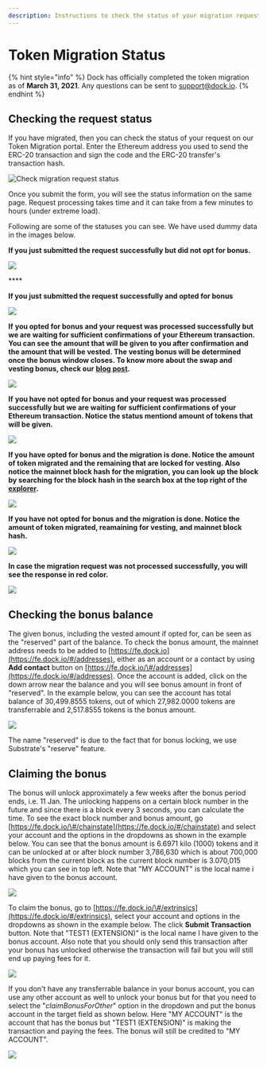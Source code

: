 ```yaml
---
description: Instructions to check the status of your migration request
---
```


# Token Migration Status

{% hint style="info" %}
Dock has officially completed the token migration as of **March 31, 2021**. Any questions can be sent to [support@dock.io](mailto:support@dock.io).
{% endhint %}

## Checking the request status

If you have migrated, then you can check the status of your request on our Token Migration portal. Enter the Ethereum address you used to send the ERC-20 transaction and sign the code and the ERC-20 transfer's transaction hash. 

![Check migration request status](../../.gitbook/assets/empty-status.png)

Once you submit the form, you will see the status information on the same page. Request processing takes time and it can take from a few minutes to hours \(under extreme load\). 

Following are some of the statuses you can see.  We have used dummy data in the images below.

**If you just submitted the request successfully but did not opt for bonus.**

![](../../.gitbook/assets/status-0.png)

\*\*\*\*

**If you just submitted the request successfully and opted for bonus**

![](../../.gitbook/assets/status-00.png)



**If** **you opted for bonus and your request was processed successfully but we are waiting for sufficient confirmations of your Ethereum transaction. You can see the amount that will be given to you after confirmation and the amount that will be vested. The vesting bonus will be determined once the bonus window closes. To know more about the swap and vesting bonus, check our** [**blog post**](https://blog.dock.io/dock-token-migration-part-2-incentives/)**.**

![](../../.gitbook/assets/status-1.png)



**If** **you have not opted for bonus and your request was processed successfully but we are waiting for sufficient confirmations of your Ethereum transaction. Notice the status mentiond amount of tokens that will be given.**

![](../../.gitbook/assets/status-22.png)



**If you have opted for bonus and the migration is done. Notice the amount of token migrated and the remaining that are locked for vesting. Also notice the mainnet block hash for the migration, you can look up the block by searching for the block hash in the search box at the top right of the** [**explorer**](https://fe.dock.io/#/explorer)**.**

![](../../.gitbook/assets/status-3.png)



**If you have not opted for bonus and the migration is done. Notice the amount of token migrated, reamaining for vesting, and mainnet block hash.**

![](../../.gitbook/assets/status-33%20%281%29.png)



**In case the migration request was not processed successfully,  you will see the response in red color.**

![](../../.gitbook/assets/status_-1.png)



## Checking the bonus balance

The given bonus, including the vested amount if opted for, can be seen as the "reserved" part of the balance. To check the bonus amount, the mainnet address needs to be added to [https://fe.dock.io](https://fe.dock.io/#/addresses), either as an account or a contact by using **Add contact** button on [https://fe.dock.io/\#/addresses](https://fe.dock.io/#/addresses). Once the account is added, click on the down arrow near the balance and you will see bonus amount in front of "reserved". In the example below, you can see the account has total balance of 30,499.8555 tokens, out of which 27,982.0000 tokens are transferrable and 2,517.8555 tokens is the bonus amount.

![](../../.gitbook/assets/bonus-bal.png)

The name "reserved" is due to the fact that for bonus locking, we use Substrate's "reserve" feature.

## Claiming the bonus

The bonus will unlock approximately a few weeks after the bonus period ends, i.e. 11 Jan. The unlocking happens on a certain block number in the future and since there is a block every 3 seconds, you can calculate the time. To see the exact block number and bonus amount, go [https://fe.dock.io/\#/chainstate](https://fe.dock.io/#/chainstate) and select your account and the options in the dropdowns as shown in the example below. You can see that the bonus amount is 6.6971 kilo \(1000\) tokens and it can be unlocked at or after block number 3,786,630 which is about 700,000 blocks from the current block as the current block number is 3.070,015 which you can see in top left. Note that "MY ACCOUNT" is the local name i have given to the bonus account.

![](../../.gitbook/assets/check-bonus.png)

To claim the bonus, go to [https://fe.dock.io/\#/extrinsics](https://fe.dock.io/#/extrinsics), select your account and options in the dropdowns as shown in the example below. The click **Submit Transaction** button. Note that "TEST1 \(EXTENSION\)" is the local name I have given to the bonus account. Also note that you should only send this transaction after your bonus has unlocked otherwise the transaction will fail but you will still end up paying fees for it.

![](../../.gitbook/assets/claim-bonus.png)

If you don't have any transferrable balance in your bonus account, you can use any other account as well to unlock your bonus but for that you need to select the "_claimBonusForOther_" option in the dropdown and put the bonus account in the target field as shown below. Here "MY ACCOUNT" is the account that has the bonus but "TEST1 \(EXTENSION\)" is making the transaction and paying the fees. The bonus will still be credited to "MY ACCOUNT".

![](../../.gitbook/assets/claim-bonus-other.png)

